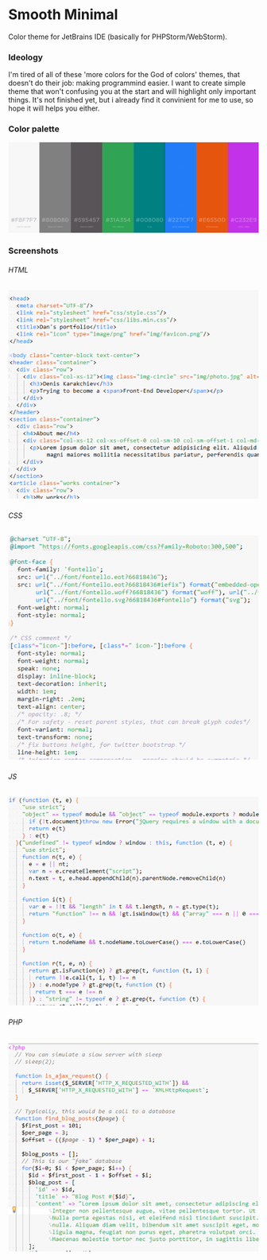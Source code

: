 # Smooth Minimal
Color theme for JetBrains IDE (basically for PHPStorm/WebStorm).

### Ideology

I'm tired of all of these 'more colors for the God of colors' themes, that doesn't do their job: making programmind easier. 
I want to create simple theme that won't confusing you at the start and will highlight only important things. 
It's not finished yet, but i already find it convinient for me to use, so hope it will helps you either.

### Color palette

![Alt text](https://github.com/DenisKarakchiev/-Smooth_Minimal-/blob/master/Color_palette.png?raw=true)

### Screenshots

###### HTML

![Alt text](https://github.com/DenisKarakchiev/-Smooth_Minimal-/blob/master/screen_html.png?raw=true)
-
###### CSS

![Alt text](https://github.com/DenisKarakchiev/-Smooth_Minimal-/blob/master/screen_css.png?raw=true)
-

###### JS

![Alt text](https://github.com/DenisKarakchiev/-Smooth_Minimal-/blob/master/screen_js.png?raw=true)
-

###### PHP

![Alt text](https://github.com/DenisKarakchiev/-Smooth_Minimal-/blob/master/screen_php.png?raw=true)
-

